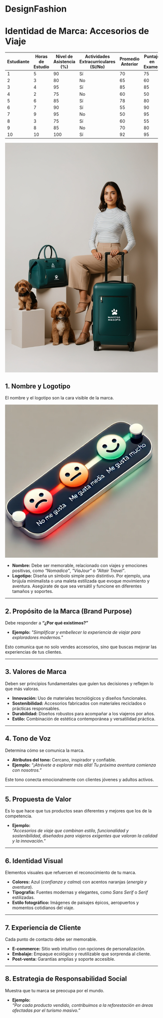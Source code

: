 # DesignFashion

# Identidad de Marca: Accesorios de Viaje

| Estudiante | Horas de Estudio | Nivel de Asistencia (%) | Actividades Extracurriculares (Sí/No) | Promedio Anterior | Puntaje en Examen |
|------------|------------------|--------------------------|---------------------------------------|-------------------|-------------------|
| 1          | 5                | 90                       | Sí                                    | 70                | 75                |
| 2          | 3                | 80                       | No                                    | 65                | 60                |
| 3          | 4                | 95                       | Sí                                    | 85                | 85                |
| 4          | 2                | 75                       | No                                    | 60                | 50                |
| 5          | 6                | 85                       | Sí                                    | 78                | 80                |
| 6          | 7                | 90                       | Sí                                    | 55                | 90                |
| 7          | 9                | 95                       | No                                    | 50                | 95                |
| 8          | 3                | 75                       | Sí                                    | 60                | 55                |
| 9          | 8                | 85                       | No                                    | 70                | 80                |
| 10         | 10               | 100                      | Sí                                    | 92                | 95                |


![Imagen Moda](https://github.com/Scr1ptechnick/DesignFashion/blob/main/Dama_con_maletas_DesignFashion.jpg?raw=true)

## 1. Nombre y Logotipo
El nombre y el logotipo son la cara visible de la marca.

![Imagen Moda](https://raw.githubusercontent.com/Scr1ptechnick/DesignFashion/refs/heads/main/Prueba_DesignFashion.webp)


- **Nombre:** Debe ser memorable, relacionado con viajes y emociones positivas, como *"Nomadica"*, *"ViaJour"* o *"Altair Travel"*.
- **Logotipo:** Diseña un símbolo simple pero distintivo. Por ejemplo, una brújula minimalista o una maleta estilizada que evoque movimiento y aventura. Asegúrate de que sea versátil y funcione en diferentes tamaños y soportes.

---

## 2. Propósito de la Marca (Brand Purpose)
Debe responder a **“¿Por qué existimos?”**

- **Ejemplo:** *"Simplificar y embellecer la experiencia de viajar para exploradores modernos."*

Esto comunica que no solo vendes accesorios, sino que buscas mejorar las experiencias de tus clientes.

---

## 3. Valores de Marca
Deben ser principios fundamentales que guíen tus decisiones y reflejen lo que más valoras.

- **Innovación:** Uso de materiales tecnológicos y diseños funcionales.
- **Sostenibilidad:** Accesorios fabricados con materiales reciclados o prácticas responsables.
- **Durabilidad:** Diseños robustos para acompañar a los viajeros por años.
- **Estilo:** Combinación de estética contemporánea y versatilidad práctica.

---

## 4. Tono de Voz
Determina cómo se comunica la marca.

- **Atributos del tono:** Cercano, inspirador y confiable.
- **Ejemplo:** *“¡Atrévete a explorar más allá! Tu próxima aventura comienza con nosotros.”*

Este tono conecta emocionalmente con clientes jóvenes y adultos activos.

---

## 5. Propuesta de Valor
Es lo que hace que tus productos sean diferentes y mejores que los de la competencia.

- **Ejemplo:**  
  *“Accesorios de viaje que combinan estilo, funcionalidad y sostenibilidad, diseñados para viajeros exigentes que valoran la calidad y la innovación.”*

---

## 6. Identidad Visual
Elementos visuales que refuercen el reconocimiento de tu marca.

- **Colores:** Azul (*confianza y calma*) con acentos naranjas (*energía y aventura*).
- **Tipografía:** Fuentes modernas y elegantes, como *Sans Serif* o *Serif* estilizadas.
- **Estilo fotográfico:** Imágenes de paisajes épicos, aeropuertos y momentos cotidianos del viaje.

---

## 7. Experiencia de Cliente
Cada punto de contacto debe ser memorable.

- **E-commerce:** Sitio web intuitivo con opciones de personalización.
- **Embalaje:** Empaque ecológico y reutilizable que sorprenda al cliente.
- **Post-venta:** Garantías amplias y soporte accesible.

---

## 8. Estrategia de Responsabilidad Social
Muestra que tu marca se preocupa por el mundo.

- **Ejemplo:**  
  *“Por cada producto vendido, contribuimos a la reforestación en áreas afectadas por el turismo masivo.”*

